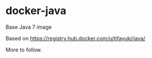 docker-java
===========

Base Java 7 image

Based on https://registry.hub.docker.com/u/tifayuki/java/

More to follow.
